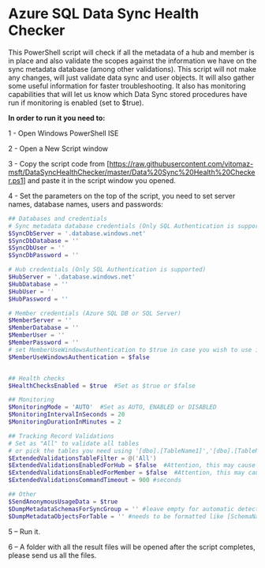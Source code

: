 # Azure SQL Data Sync Health Checker

This PowerShell script will check if all the metadata of a hub and member is in place and also validate the scopes against the information we have on the sync metadata database (among other validations). 
This script will not make any changes, will just validate data sync and user objects. 
It will also gather some useful information for faster troubleshooting.
It also has monitoring capabilities that will let us know which Data Sync stored procedures have run if monitoring is enabled (set to $true).

**In order to run it you need to:**

1 - Open Windows PowerShell ISE

2 - Open a New Script window

3 - Copy the script code from [https://raw.githubusercontent.com/vitomaz-msft/DataSyncHealthChecker/master/Data%20Sync%20Health%20Checker.ps1] and paste it in the script window you opened.

4 - Set the parameters on the top of the script, you need to set server names, database names, users and passwords:
```powershell
## Databases and credentials
# Sync metadata database credentials (Only SQL Authentication is supported)
$SyncDbServer = '.database.windows.net'
$SyncDbDatabase = ''
$SyncDbUser = ''
$SyncDbPassword = ''

# Hub credentials (Only SQL Authentication is supported)
$HubServer = '.database.windows.net'
$HubDatabase = ''
$HubUser = ''
$HubPassword = ''

# Member credentials (Azure SQL DB or SQL Server)
$MemberServer = ''
$MemberDatabase = ''
$MemberUser = ''
$MemberPassword = ''
# set MemberUseWindowsAuthentication to $true in case you wish to use integrated Windows authentication (MemberUser and MemberPassword will be ignored)
$MemberUseWindowsAuthentication = $false


## Health checks
$HealthChecksEnabled = $true  #Set as $true or $false

## Monitoring
$MonitoringMode = 'AUTO'  #Set as AUTO, ENABLED or DISABLED
$MonitoringIntervalInSeconds = 20
$MonitoringDurationInMinutes = 2

## Tracking Record Validations
# Set as "All" to validate all tables
# or pick the tables you need using '[dbo].[TableName1]','[dbo].[TableName2]'
$ExtendedValidationsTableFilter = @('All') 
$ExtendedValidationsEnabledForHub = $false  #Attention, this may cause high I/O impact
$ExtendedValidationsEnabledForMember = $false  #Attention, this may cause high I/O impact
$ExtendedValidationsCommandTimeout = 900 #seconds

## Other
$SendAnonymousUsageData = $true
$DumpMetadataSchemasForSyncGroup = '' #leave empty for automatic detection
$DumpMetadataObjectsForTable = '' #needs to be formatted like [SchemaName].[TableName]

```
5 – Run it.

6 – A folder with all the result files will be opened after the script completes, please send us all the files.